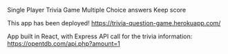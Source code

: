 Single Player Trivia Game
Multiple Choice answers
Keep score

This app has been deployed!
https://trivia-question-game.herokuapp.com/

App built in React, with Express API call for the trivia information: https://opentdb.com/api.php?amount=1
